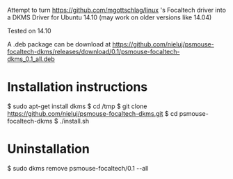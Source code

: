 Attempt to turn https://github.com/mgottschlag/linux 's Focaltech driver into a
DKMS Driver for Ubuntu 14.10 (may work on older versions like 14.04)

Tested on 14.10

A .deb package can be download at https://github.com/nieluj/psmouse-focaltech-dkms/releases/download/0.1/psmouse-focaltech-dkms_0.1_all.deb

Installation instructions
=========================

$ sudo apt-get install dkms
$ cd /tmp
$ git clone https://github.com/nieluj/psmouse-focaltech-dkms.git 
$ cd psmouse-focaltech-dkms
$ ./install.sh

Uninstallation
=================================
$ sudo dkms remove psmouse-focaltech/0.1 --all

